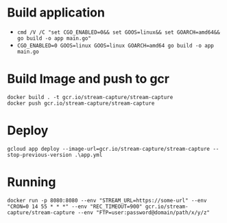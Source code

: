 # Build application

- `cmd /V /C "set CGO_ENABLED=0&& set GOOS=linux&& set GOARCH=amd64&& go build -o app main.go"`
- `CGO_ENABLED=0 GOOS=linux GOOS=linux GOARCH=amd64 go build -o app main.go`

# Build Image and push to gcr

```
docker build . -t gcr.io/stream-capture/stream-capture
docker push gcr.io/stream-capture/stream-capture
```

# Deploy

```
gcloud app deploy --image-url=gcr.io/stream-capture/stream-capture --stop-previous-version .\app.yml
```

# Running

```
docker run -p 8080:8080 --env "STREAM_URL=https://some-url" --env "CRON=0 14 55 * * *" --env "REC_TIMEOUT=900" gcr.io/stream-capture/stream-capture --env "FTP=user:password@domain/path/x/y/z"
```
